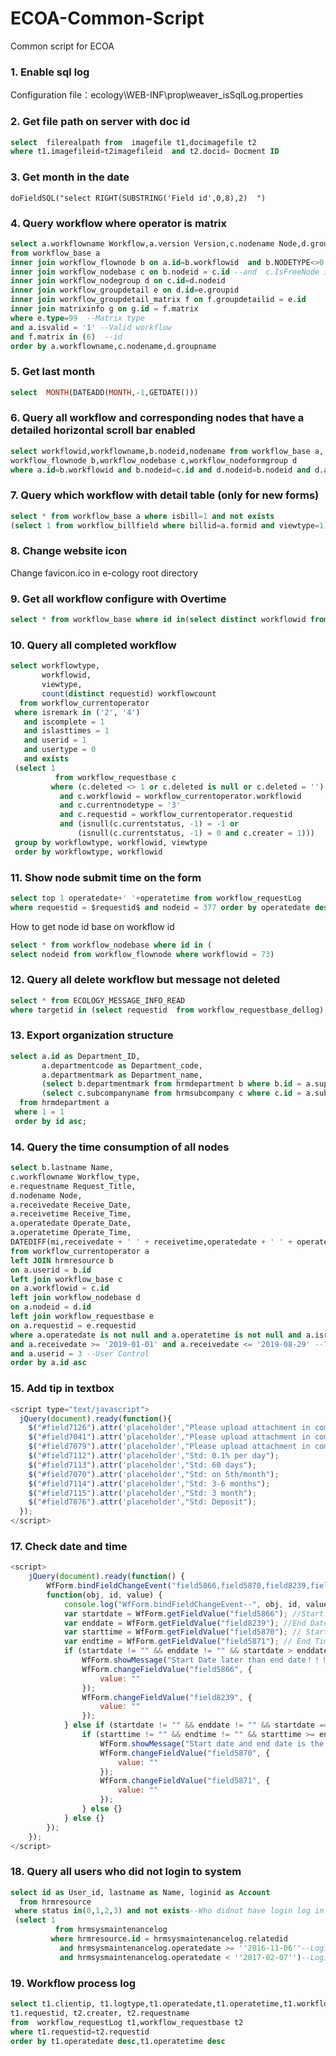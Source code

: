 # ECOA-Common-Script
Common script for ECOA

### 1. Enable sql log
Configuration file：ecology\WEB-INF\prop\weaver_isSqlLog.properties<br>

### 2. Get file path on server with doc id

```sql
select  filerealpath from  imagefile t1,docimagefile t2 
where t1.imagefileid=t2imagefileid  and t2.docid= Docment ID
```

### 3. Get month in the date

```
doFieldSQL("select RIGHT(SUBSTRING('Field id',0,8),2)  ")

```

### 4. Query workflow where operator is matrix

```sql
select a.workflowname Workflow,a.version Version,c.nodename Node,d.groupname Group,g.name Matrix
from workflow_base a
inner join workflow_flownode b on a.id=b.workflowid  and b.NODETYPE<>0 --Not creator
inner join workflow_nodebase c on b.nodeid = c.id --and  c.IsFreeNode is null
inner join workflow_nodegroup d on c.id=d.nodeid
inner join workflow_groupdetail e on d.id=e.groupid
inner join workflow_groupdetail_matrix f on f.groupdetailid = e.id
inner join matrixinfo g on g.id = f.matrix
where e.type=99  --Matrix type
and a.isvalid = '1' --Valid workflow
and f.matrix in (6)  --id
order by a.workflowname,c.nodename,d.groupname
```

### 5. Get last month
```sql
select  MONTH(DATEADD(MONTH,-1,GETDATE()))
```

### 6. Query all workflow and corresponding nodes that have a detailed horizontal scroll bar enabled
```sql
select workflowid,workflowname,b.nodeid,nodename from workflow_base a,
workflow_flownode b,workflow_nodebase c,workflow_nodeformgroup d 
where a.id=b.workflowid and b.nodeid=c.id and d.nodeid=b.nodeid and d.allowscroll='1'
```

### 7. Query which workflow with detail table (only for new forms)

```sql
select * from workflow_base a where isbill=1 and not exists 
(select 1 from workflow_billfield where billid=a.formid and viewtype=1)
```

### 8. Change website icon

Change favicon.ico in e-cology root directory

### 9. Get all workflow configure with Overtime

```sql
select * from workflow_base where id in(select distinct workflowid from workflow_nodeOverTime)
```

### 10. Query all completed workflow

```sql
select workflowtype,
       workflowid,
       viewtype,
       count(distinct requestid) workflowcount
  from workflow_currentoperator
 where isremark in ('2', '4')
   and iscomplete = 1
   and islasttimes = 1
   and userid = 1
   and usertype = 0
   and exists
 (select 1
          from workflow_requestbase c
         where (c.deleted <> 1 or c.deleted is null or c.deleted = '')
           and c.workflowid = workflow_currentoperator.workflowid
           and c.currentnodetype = '3'
           and c.requestid = workflow_currentoperator.requestid
           and (isnull(c.currentstatus, -1) = -1 or
               (isnull(c.currentstatus, -1) = 0 and c.creater = 1)))
 group by workflowtype, workflowid, viewtype
 order by workflowtype, workflowid
```

### 11. Show node submit time on the form

```sql
select top 1 operatedate+' '+operatetime from workflow_requestLog 
where requestid = $requestid$ and nodeid = 377 order by operatedate desc,operatetime desc -- 377 is node id
```

How to get node id base on workflow id

```sql
select * from workflow_nodebase where id in (
select nodeid from workflow_flownode where workflowid = 73)  
```

### 12. Query all delete workflow but message not deleted

```sql
select * from ECOLOGY_MESSAGE_INFO_READ 
where targetid in (select requestid  from workflow_requestbase_dellog)
```

### 13. Export organization structure

```sql
select a.id as Department_ID,
       a.departmentcode as Department_code,
       a.departmentmark as Department_name,
       (select b.departmentmark from hrmdepartment b where b.id = a.supdepid) as Supior_Department,
       (select c.subcompanyname from hrmsubcompany c where c.id = a.subcompanyid1) as Divison,
  from hrmdepartment a
 where 1 = 1
 order by id asc;
```

### 14. Query the time consumption of all nodes
```sql
select b.lastname Name,
c.workflowname Workflow_type,
e.requestname Request_Title,
d.nodename Node,
a.receivedate Receive_Date,
a.receivetime Receive_Time,
a.operatedate Operate_Date,
a.operatetime Operate_Time,
DATEDIFF(mi,receivedate + ' ' + receivetime,operatedate + ' ' + operatetime) as 'Time/Mins'
from workflow_currentoperator a
left JOIN hrmresource b
on a.userid = b.id
left join workflow_base c
on a.workflowid = c.id
left join workflow_nodebase d
on a.nodeid = d.id
left join workflow_requestbase e
on a.requestid = e.requestid
where a.operatedate is not null and a.operatetime is not null and a.isremark in (2,4)
and a.receivedate >= '2019-01-01' and a.receivedate <= '2019-08-29' --Time Range Control
and a.userid = 3 --User Control
order by a.id asc
```

### 15. Add tip in textbox

```javascript
<script type="text/javascript">
  jQuery(document).ready(function(){
    $("#field7126").attr('placeholder',"Please upload attachment in comments");
    $("#field7041").attr('placeholder',"Please upload attachment in comments");
    $("#field7079").attr('placeholder',"Please upload attachment in comments");
    $("#field7112").attr('placeholder',"Std: 0.1% per day");
    $("#field7113").attr('placeholder',"Std: 60 days");
    $("#field7070").attr('placeholder',"Std: on 5th/month");
    $("#field7114").attr('placeholder',"Std: 3-6 months");
    $("#field7115").attr('placeholder',"Std: 3 month");
    $("#field7076").attr('placeholder',"Std: Deposit");
  });
</script>
```

### 17. Check date and time

```javascript
<script>
    jQuery(document).ready(function() {
        WfForm.bindFieldChangeEvent("field5866,field5870,field8239,field5871",
        function(obj, id, value) {
            console.log("WfForm.bindFieldChangeEvent--", obj, id, value);
            var startdate = WfForm.getFieldValue("field5866"); //Start Date Field
            var enddate = WfForm.getFieldValue("field8239"); //End Date Field
            var starttime = WfForm.getFieldValue("field5870"); // Start Time
            var endtime = WfForm.getFieldValue("field5871"); // End Time
            if (startdate != "" && enddate != "" && startdate > enddate) {
                WfForm.showMessage("Start Date later than end date！！！", 2, 5);
                WfForm.changeFieldValue("field5866", {
                    value: ""
                });
                WfForm.changeFieldValue("field8239", {
                    value: ""
                });
            } else if (startdate != "" && enddate != "" && startdate == enddate) {
                if (starttime != "" && endtime != "" && starttime >= endtime) {
                    WfForm.showMessage("Start date and end date is the same date, but start time later than end time！！！", 2, 5);
                    WfForm.changeFieldValue("field5870", {
                        value: ""
                    });
                    WfForm.changeFieldValue("field5871", {
                        value: ""
                    });
                } else {}
            } else {}
        });
    });
</script>
```

### 18. Query all users who did not login to system

```sql
select id as User_id, lastname as Name, loginid as Account
  from hrmresource
 where status in(0,1,2,3) and not exists--Who didnot have login log in last 3 month
 (select 1
          from hrmsysmaintenancelog
         where hrmresource.id = hrmsysmaintenancelog.relatedid
           and hrmsysmaintenancelog.operatedate >= ''2016-11-06''--Login start time
           and hrmsysmaintenancelog.operatedate < ''2017-02-07'')--Login ENd time
```

### 19. Workflow process log

```sql
select t1.clientip, t1.logtype,t1.operatedate,t1.operatetime,t1.workflowid,t1.operator,
t1.requestid, t2.creater, t2.requestname
from  workflow_requestLog t1,workflow_requestbase t2 
where t1.requestid=t2.requestid
order by t1.operatedate desc,t1.operatetime desc
```
